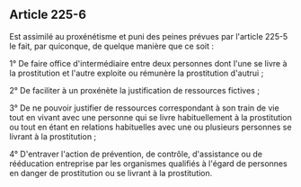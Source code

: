 Article 225-6
----
Est assimilé au proxénétisme et puni des peines prévues par l'article 225-5 le
fait, par quiconque, de quelque manière que ce soit :

1° De faire office d'intermédiaire entre deux personnes dont l'une se livre à la
prostitution et l'autre exploite ou rémunère la prostitution d'autrui ;

2° De faciliter à un proxénète la justification de ressources fictives ;

3° De ne pouvoir justifier de ressources correspondant à son train de vie tout
en vivant avec une personne qui se livre habituellement à la prostitution ou
tout en étant en relations habituelles avec une ou plusieurs personnes se
livrant à la prostitution ;

4° D'entraver l'action de prévention, de contrôle, d'assistance ou de
rééducation entreprise par les organismes qualifiés à l'égard de personnes en
danger de prostitution ou se livrant à la prostitution.
